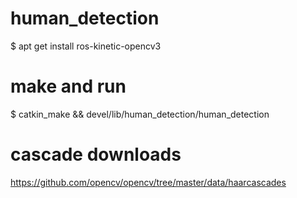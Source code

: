 # human_detection
$ apt get install ros-kinetic-opencv3

# make and run
$ catkin_make && devel/lib/human_detection/human_detection

# cascade downloads
https://github.com/opencv/opencv/tree/master/data/haarcascades

